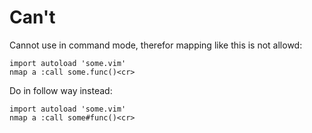 # Can't
Cannot use in command mode, therefor mapping like this is not allowd:
```
import autoload 'some.vim'
nmap a :call some.func()<cr>
```

Do in follow way instead:
```
import autoload 'some.vim'
nmap a :call some#func()<cr>
```
